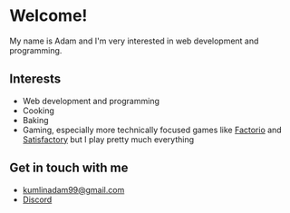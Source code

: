 # Welcome!
My name is Adam and I'm very interested in web development and programming.

## Interests
- Web development and programming
- Cooking
- Baking
- Gaming, especially more technically focused games like [Factorio](https://store.steampowered.com/app/427520/Factorio/) and [Satisfactory](https://store.steampowered.com/app/526870/Satisfactory/) but I play pretty much everything

## Get in touch with me
- [kumlinadam99@gmail.com](mailto:kumlinadam99@gmail.com)
- [Discord](https://discord.com/users/177812688120971264)
